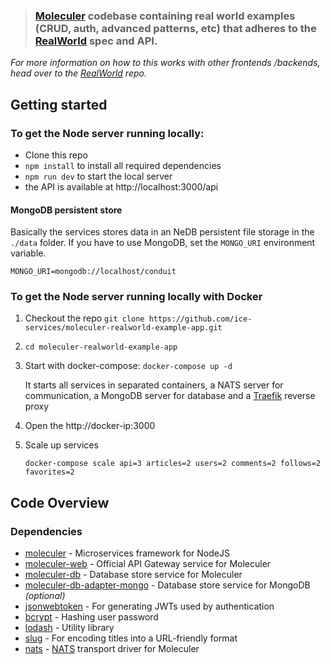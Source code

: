 > ### [Moleculer](http://moleculer.services/) codebase containing real world examples (CRUD, auth, advanced patterns, etc) that adheres to the [RealWorld](https://github.com/gothinkster/realworld) spec and API.

_For more information on how to this works with other frontends /backends, head over to the [RealWorld](https://github.com/gothinkster/realworld) repo._

## Getting started

### To get the Node server running locally:

- Clone this repo
- `npm install` to install all required dependencies
- `npm run dev` to start the local server
- the API is available at http://localhost:3000/api

#### MongoDB persistent store

Basically the services stores data in an NeDB persistent file storage in the `./data` folder. If you have to use MongoDB, set the `MONGO_URI` environment variable.

```
MONGO_URI=mongodb://localhost/conduit
```

### To get the Node server running locally with Docker

1. Checkout the repo `git clone https://github.com/ice-services/moleculer-realworld-example-app.git`
2. `cd moleculer-realworld-example-app`
3. Start with docker-compose: `docker-compose up -d`

   It starts all services in separated containers, a NATS server for communication, a MongoDB server for database and a [Traefik](https://traefik.io/) reverse proxy

4. Open the http://docker-ip:3000
5. Scale up services

   `docker-compose scale api=3 articles=2 users=2 comments=2 follows=2 favorites=2`

## Code Overview

### Dependencies

- [moleculer](https://github.com/ice-services/moleculer) - Microservices framework for NodeJS
- [moleculer-web](https://github.com/ice-services/moleculer-web) - Official API Gateway service for Moleculer
- [moleculer-db](https://github.com/ice-services/moleculer-db/tree/master/packages/moleculer-db#readme) - Database store service for Moleculer
- [moleculer-db-adapter-mongo](https://github.com/ice-services/moleculer-db/tree/master/packages/moleculer-db-adapter-mongo#readme) - Database store service for MongoDB _(optional)_
- [jsonwebtoken](https://github.com/auth0/node-jsonwebtoken) - For generating JWTs used by authentication
- [bcrypt](https://github.com/kelektiv/node.bcrypt.js) - Hashing user password
- [lodash](https://github.com/lodash/lodash) - Utility library
- [slug](https://github.com/dodo/node-slug) - For encoding titles into a URL-friendly format
- [nats](https://github.com/dodo/node-slug) - [NATS](https://nats.io) transport driver for Moleculer
